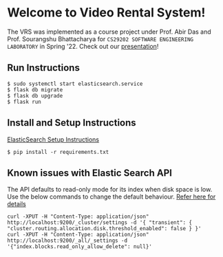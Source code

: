 # Welcome to Video Rental System!

The VRS was implemented as a course project under Prof. Abir Das and Prof. Sourangshu Bhattacharya for ``CS29202 SOFTWARE ENGINEERING LABORATORY`` in Spring '22. Check out our [presentation]('Project_Presentation.pdf')!

## Run Instructions
```
$ sudo systemctl start elasticsearch.service
$ flask db migrate
$ flask db upgrade
$ flask run
```
## Install and Setup Instructions
[ElasticSearch Setup Instructions](https://stackoverflow.com/questions/39447617/failed-to-establish-a-new-connection-errno-111-connection-refusedelasticsear)
```
$ pip install -r requirements.txt
```
## Known issues with Elastic Search API
The API defaults to read-only mode for its index when disk space is low. Use the below commands to change the default behaviour. [Refer here for details](https://stackoverflow.com/questions/50609417/elasticsearch-error-cluster-block-exception-forbidden-12-index-read-only-all)

```
curl -XPUT -H "Content-Type: application/json" http://localhost:9200/_cluster/settings -d '{ "transient": { "cluster.routing.allocation.disk.threshold_enabled": false } }'
curl -XPUT -H "Content-Type: application/json" http://localhost:9200/_all/_settings -d '{"index.blocks.read_only_allow_delete": null}'
```
